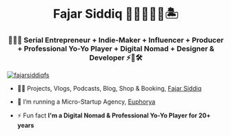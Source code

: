 <h1 align="center">Fajar Siddiq 👨🏻‍💻🇸🇬🏝️</h1>
<h3 align="center">👨🏻‍💻 Serial Entrepreneur + Indie-Maker + Influencer + Producer + Professional Yo-Yo Player + Digital Nomad + Designer & Developer ⚡🚀🛠️</h3>

<p align="left"> <a href="https://twitter.com/fajarsiddiqfs" target="blank"><img src="https://img.shields.io/twitter/follow/fajarsiddiqfs?logo=twitter&style=for-the-badge" alt="fajarsiddiqfs" /></a> </p>
 
- 👨‍💻 Projects, Vlogs, Podcasts, Blog, Shop & Booking, [Fajar Siddiq](https://fajarsiddiq.com/)

- 🔭 I’m running a Micro-Startup Agency, [Euphorya](https://euphorya.co)

- ⚡ Fun fact **I'm a Digital Nomad & Professional Yo-Yo Player for 20+ years**
